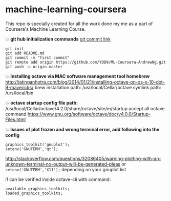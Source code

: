 machine-learning-coursera
=========================

This repo is specially created for all the work done my me as a part of Coursera's Machine Learning Course.


:boom: **git hub initialization commands**
[git commit link](http://dont-be-afraid-to-commit.readthedocs.io/en/latest/git/commandlinegit.html)
```
git init
git add README.md
git commit -m "first commit"
git remote add origin https://github.com/YDD9/ML-Coursera-AndrewNg.git
git push -u origin master
```


:boom: **Installing octave via MAC software management tool homebrew**
http://jatinganhotra.com/blog/2014/01/21/installing-octave-on-os-x-10-dot-9-mavericks/
brew installation path:
/usr/local/Cellar/octave
symlink path:
/urs/local/bin


:boom: **octave startup config file path:**
/usr/local/Cellar/octave/4.2.0/share/octave/site/m/startup
accept all octave command
https://www.gnu.org/software/octave/doc/v4.0.0/Startup-Files.html


:boom: **Issues of plot frozen and wrong terminal error, add following into the config**
```
graphics_toolkit('gnuplot');
setenv('GNUTERM','qt');
```
http://stackoverflow.com/questions/32086405/warning-plotting-with-an-unknown-terminal-no-output-will-be-generated-pleas
or `setenv('GNUTERM','X11');` depending on your gnuplot list

if can be verified inside octave-cli with command:
```
available_graphics_toolkits;
loaded_graphics_toolkits;
```
